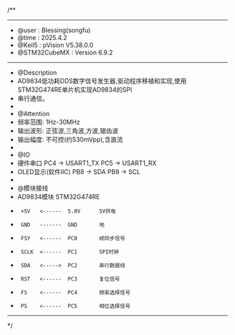 /**
  ******************************************************************************
  * @user           : Blessing(songfu)
  * @time           : 2025.4.2
  * @Keil5          : pVision V5.38.0.0
  * @STM32CubeMX    : Version 6.9.2
  ******************************************************************************
  * @Description
  * AD9834低功耗DDS数字信号发生器,驱动程序移植和实现,使用STM32G474RE单片机实现AD9834的SPI
  * 串行通信。
  *
  * @Attention
  * 频率范围: 1Hz-30MHz
  * 输出波形: 正弦波,三角波,方波,锯齿波
  * 输出幅度: 不可控(约530mVpp),含直流
  *
  * @IO
  * 硬件串口            PC4 -> USART1_TX  PC5 -> USART1_RX
  * OLED显示(软件IIC)   PB8 -> SDA        PB9 -> SCL
  *
  * @模块接线
  * AD9834模块          STM32G474RE
  *      +5V   <------  5.0V      5V供电
  *      GND   -------  GND       地
  *      FSY   <------  PC0       帧同步信号
  *      SCLK  <------  PC1       SPI时钟
  *      SDA   <----->  PC2       串行数据线
  *      RST   <------  PC3       复位信号
  *      FS    <------  PC4       频率选择信号
  *      PS    <------  PC5       相位选择信号
  ******************************************************************************
  */